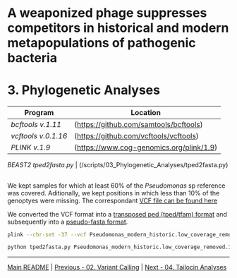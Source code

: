 # A weaponized phage suppresses competitors in historical and modern metapopulations of pathogenic bacteria
# 3. Phylogenetic Analyses

Program                  | Location
------------------------ | ----------------------------
*bcftools v.1.11*        | (https://github.com/samtools/bcftools)
*vcftools v.0.1.16*      | (https://github.com/vcftools/vcftools)
*PLINK v.1.9*            | (https://www.cog-genomics.org/plink/1.9)
*BEAST2*
*tped2fasta.py*          | (/scripts/03_Phylogenetic_Analyses/tped2fasta.py)


## 

We kept samples for which at least 60% of the *Pseudomonas* sp reference was covered. Aditionally, we kept positions in which less than 10% of the genoptyes were missing. The correspondant [VCF file can be found here](/data/03_Phylogenetic_Analyses/Pseudomonas_modern_historic.low_coverage_removed.10miss.vcf.gz)

We converted the VCF format into a [transposed ped (tped/tfam) format](/data/03_Phylogenetic_Analyses/Pseudomonas_modern_historic.low_coverage_removed.10miss.tped.gz) and subsequently into a [pseudo-fasta format](/data/03_Phylogenetic_Analyses/Pseudomonas_modern_historic.low_coverage_removed.10miss.fasta.gz).

```bash
plink --chr-set -37 --vcf Pseudomonas_modern_historic.low_coverage_removed.10miss.vcf.gz --recode transpose --out Pseudomonas_modern_historic.low_coverage_removed.10miss

python tped2fasta.py Pseudomonas_modern_historic.low_coverage_removed.10miss > Pseudomonas_modern_historic.low_coverage_removed.10miss.fasta
``` 

---
[Main README](/README.md) | [Previous - 02. Variant Calling](/02_Variant_Calling.md) | [Next - 04. Tailocin Analyses](/04_Tailocin_Analyses.md)
